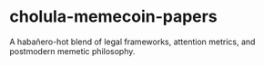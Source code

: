 # cholula-memecoin-papers
A habañero-hot blend of legal frameworks, attention metrics, and postmodern memetic philosophy.
